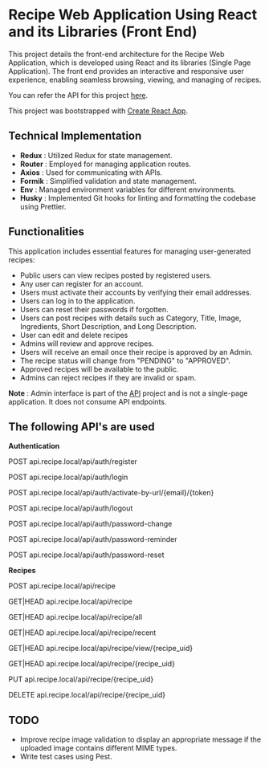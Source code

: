 # Recipe Web Application Using React and its Libraries (Front End)

This project details the front-end architecture for the Recipe Web Application, which is developed using React and its libraries (Single Page Application). The front end provides an interactive and responsive user experience, enabling seamless browsing, viewing, and managing of recipes.

You can refer the API for this project [here](https://github.com/mail2asik/api-recipe).

This project was bootstrapped with [Create React App](https://github.com/facebook/create-react-app).

## Technical Implementation
- **Redux** : Utilized Redux for state management.
- **Router** : Employed for managing application routes.
- **Axios** : Used for communicating with APIs.
- **Formik** : Simplified validation and state management.
- **Env** : Managed environment variables for different environments.
- **Husky** : Implemented Git hooks for linting and formatting the codebase using Prettier.

## Functionalities

This application includes essential features for managing user-generated recipes:
- Public users can view recipes posted by registered users.
- Any user can register for an account.
- Users must activate their accounts by verifying their email addresses.
- Users can log in to the application.
- Users can reset their passwords if forgotten.
- Users can post recipes with details such as Category, Title, Image, Ingredients, Short Description, and Long Description.
- User can edit and delete recipes
- Admins will review and approve recipes.
- Users will receive an email once their recipe is approved by an Admin.
- The recipe status will change from "PENDING" to "APPROVED".
- Approved recipes will be available to the public.
- Admins can reject recipes if they are invalid or spam.

**Note** : Admin interface is part of the [API](https://github.com/mail2asik/api-recipe) project and is not a single-page application. It does not consume API endpoints.

## The following API's are used

**Authentication**

POST      api.recipe.local/api/auth/register 

POST      api.recipe.local/api/auth/login 

POST      api.recipe.local/api/auth/activate-by-url/{email}/{token} 

POST      api.recipe.local/api/auth/logout 

POST      api.recipe.local/api/auth/password-change

POST      api.recipe.local/api/auth/password-reminder 

POST      api.recipe.local/api/auth/password-reset

**Recipes**

POST      api.recipe.local/api/recipe 

GET|HEAD  api.recipe.local/api/recipe 

GET|HEAD  api.recipe.local/api/recipe/all 

GET|HEAD  api.recipe.local/api/recipe/recent 

GET|HEAD  api.recipe.local/api/recipe/view/{recipe_uid} 

GET|HEAD  api.recipe.local/api/recipe/{recipe_uid}

PUT       api.recipe.local/api/recipe/{recipe_uid} 

DELETE    api.recipe.local/api/recipe/{recipe_uid}

## TODO
- Improve recipe image validation to display an appropriate message if the uploaded image contains different MIME types.
- Write test cases using Pest.